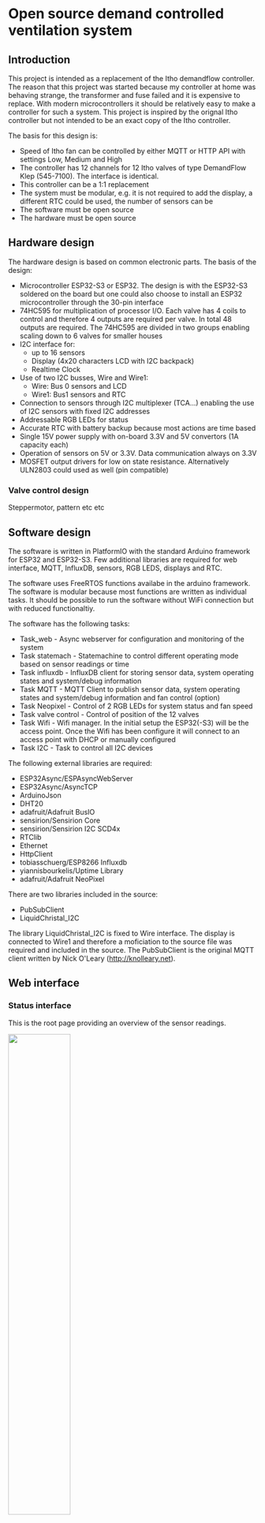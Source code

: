 # Open source demand controlled ventilation system #
## Introduction
This project is intended as a replacement of the Itho demandflow controller. The reason that this project was started because my controller at home was behaving strange, the transformer and fuse failed and it is expensive to replace. With modern microcontrollers it should be relatively easy to make a controller for such a system. This project is inspired by the orignal Itho controller but not intended to be an exact copy of the Itho controller. 

The basis for this design is:
* Speed of Itho fan can be controlled by either MQTT or HTTP API with settings Low, Medium and High 
* The controller has 12 channels for 12 Itho valves of type DemandFlow Klep (545-7100). The interface is identical.
* This controller can be a 1:1 replacement
* The system must be modular, e.g. it is not required to add the display, a different RTC could be used, the number of sensors can be 
* The software must be open source
* The hardware must be open source

## Hardware design
The hardware design is based on common electronic parts. The basis of the design:
* Microcontroller ESP32-S3 or ESP32. The design is with the ESP32-S3 soldered on the board but one could also choose to install an ESP32 microcontroller through the 30-pin interface
* 74HC595 for multiplication of processor I/O. Each valve has 4 coils to control and therefore 4 outputs are required per valve. In total 48 outputs are required. The 74HC595 are divided in two groups enabling scaling down to 6 valves for smaller houses
* I2C interface for: 
    * up to 16 sensors
    * Display (4x20 characters LCD with I2C backpack)
    * Realtime Clock
* Use of two I2C busses, Wire and Wire1:
    * Wire: Bus 0 sensors and LCD
    * Wire1: Bus1 sensors and RTC
* Connection to sensors through I2C multiplexer (TCA...) enabling the use of I2C sensors with fixed I2C addresses
* Addressable RGB LEDs for status
* Accurate RTC with battery backup because most actions are time based
* Single 15V power supply with on-board 3.3V and 5V convertors (1A capacity each)
* Operation of sensors on 5V or 3.3V. Data communication always on 3.3V
* MOSFET output drivers for low on state resistance. Alternatively ULN2803 could used as well (pin compatible)

### Valve control design
Steppermotor, pattern etc etc

## Software design
The software is written in PlatformIO with the standard Arduino framework for ESP32 and ESP32-S3. Few additional libraries are required for web interface, MQTT, InfluxDB, sensors, RGB LEDS, displays and RTC.

The software uses FreeRTOS functions availabe in the arduino framework. The software is modular because most functions are written as individual tasks. It should be possible to run the software without WiFi connection but with reduced functionaltiy.

The software has the following tasks:
* Task_web - Async webserver for configuration and monitoring of the system
* Task statemach - Statemachine to control different operating mode based on sensor readings or time
* Task influxdb - InfluxDB client for storing sensor data, system operating states and system/debug information 
* Task MQTT - MQTT Client to publish sensor data, system operating states and system/debug information and fan control (option)
* Task Neopixel - Control of 2 RGB LEDs for system status and fan speed
* Task valve control - Control of position of the 12 valves
* Task Wifi - Wifi manager. In the initial setup the ESP32(-S3) will be the access point. Once the Wifi has been configure it will connect to an access point with DHCP or manually configured
* Task I2C - Task to control all I2C devices

The following external  libraries are required:
* ESP32Async/ESPAsyncWebServer
* ESP32Async/AsyncTCP
* ArduinoJson
* DHT20
* adafruit/Adafruit BusIO
* sensirion/Sensirion Core
* sensirion/Sensirion I2C SCD4x
* RTClib
* Ethernet
* HttpClient
* tobiasschuerg/ESP8266 Influxdb
* yiannisbourkelis/Uptime Library
* adafruit/Adafruit NeoPixel

There are two libraries included in the source:
* PubSubClient
* LiquidChristal_I2C

The library LiquidChristal_I2C is fixed to Wire interface. The display is connected to Wire1 and therefore a moficiation to the source file was required and included in the source. The PubSubClient is the original MQTT client written by Nick O'Leary (http://knolleary.net).

## Web interface

### Status interface

This is the root page providing an overview of the sensor readings.

<img src="images/status.png" width="50%" height="50%">

### Settings

Overview of the settings page. Each section of the settings page is detailed below.

<img src="images/settings1.png" width="50%" height="50%">

<img src="images/settings2.png" width="50%" height="50%">

#### Network settings
With empty settings the controller will start as an access point. With a mobile phone or tablet a WIFI connection can be made to "OSVENTILATION-WIFI". Once connected the webinterface can be reached on http://192.168.4.1

To be able to connect the controller to an existing Wifi access point both the SSID and WIFI password must be filled in and the following choice must be made:
* DHCP (default and suitable for most users)
* Manual network configuration

For DHCP mode the dropdown menu must set to "On" (default). If DHCP is set to off then all other field must be filled in order to make a proper manual Wifi connection. If only one DNS server is available then fill the same IP address in for both fields. There is no check on the validity of the filled in data so make sure the data is correct!

Save the settings and reboot the controller with the "Restart ESP32" button.

#### MQTT Settings

Fill in this section to enable and configure MQTT. The default setting is MQTT off with empty settings. The minimum settings are "Enable MQTT" to "On", the MQTT IP address and the base topic <b>(what happens if this is left blank)???</b>. If the MQTT server port is left empty then the default port of 1883 is assumed. 

The settings will become active as soon as the "Save settings" button is pressed. No need to reboot the controller.

#### I2C Settings

In this section the I2C address of both I2C multiplexers are specified. If left empty the default (0x62) is used. If for some reason a different address is chosen by installing resistors R../R../R.. for bus0 or R../R../R.. for bus1 fill in the I2C settings

In these settings the LCD can be enabled and the address can be filled in. If enabled without filling in the I2C address, the default address (0x62) is assumed.

### Valve Control

From this page the valves can be calibrated and controlled. The valves have no means of giving feedback on their position. If the valves are operated beyond their full closed position the connection between the shaft and the rubber will run off the shaft and the valve can't be controlled anymore. If the valve is fully open and operated further open, the device which connects the shaft with the rubber will be pulled out of the rubber and control of the valve is no longer possible. I have not experienced it will damage the valves. The operating range is defined between 0 (fully closed) and 24 (fully open). The valves can only move in steps of 1. This is a design choice and I think there is no necessity for a finer control but it can be done and requires changes to the code.

To keep the valves within their operating range, the position is recorded on the flash storage as a JSON file. The structure is:

{<br>
    &nbsp;&nbsp;&nbsp;&nbsp;&nbsp;&nbsp;&nbsp;&nbsp;"valve0":0,<br>
    &nbsp;&nbsp;&nbsp;&nbsp;&nbsp;&nbsp;&nbsp;&nbsp;...<br>
    &nbsp;&nbsp;&nbsp;&nbsp;&nbsp;&nbsp;&nbsp;&nbsp;"valve11":0<br>
}

When the default configuration file is generated all valve position will be zero. If in reality the valve are not in the zero position, one can either remove the rubber and adjust he valves but also this webpage can be used to move the valves to the zero position without storing the positions in the microcontroller. In this way the position of the valves can be calibrated in line with the default file. If, for some reason, the valves need to be moved without losing the calibration, one can als tick the checkbox to store the position in flash. When normal operation then resumes, the valves are also moved back to the position according to the operating mode, see also section "statemachine". This page also has a checkbox to check if the valve operates within in limits when manually moved. The valve will still move but not beyond their limits.

See also commissioning section. When the controller is delivered there is no configuration file yet for the valves. With the button on the page this config file can be created. The settings 

<img src="images/valvecontrol1.png" width="50%" height="50%">
<img src="images/valvecontrol2.png" width="50%" height="50%">

### Sensors

Sensor settings.

<img src="images/sensors1.png" width="50%" height="50%">
<img src="images/sensors2.png" width="50%" height="50%">

### Statemachine

Settings for the statemachine.

<img src="images/statemachine1.png" width="50%" height="50%">
<img src="images/statemachine2.png" width="50%" height="50%">

## InfluxDB Data Structure

In the settings file the bucket can be configure. In this bucket the following structure wiull be used:

Measurement and fields:
* Sensors
    * temperature
        * bus0
            * Sensor0
            * ...
            * Sensor7
        * bus1
            * Sensor0
            * ...
            * Sensor7
    * humidity
        * bus0
            * Sensor0
            * ...
            * Sensor7
        * bus1
            * Sensor0
            * ...
            * Sensor7
    * CO2
        * bus0
            * Sensor0
            * ...
            * Sensor7
        * bus1
            * Sensor0
            * ...
            * Sensor7
* Sesnosrs_avg
    * Same stucture as instantenious sensor readings
* Status
    * fanspeed
    * state
* System
    * Uptime
* System_stats
    *
* Valves
    * position
        * valve0
        * ...
        * valve11

## Comissioning and initial startup





